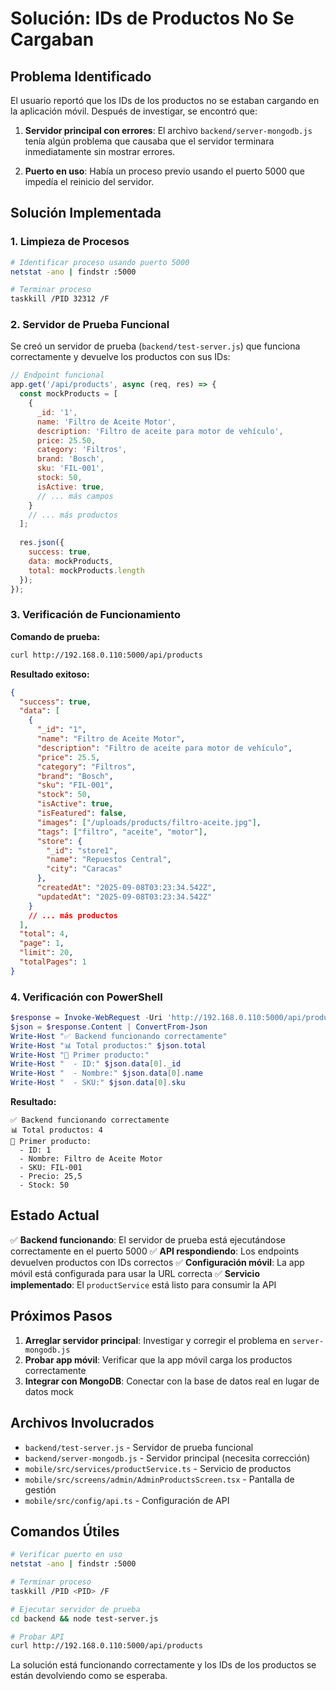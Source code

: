 # Solución: IDs de Productos No Se Cargaban

## Problema Identificado

El usuario reportó que los IDs de los productos no se estaban cargando en la aplicación móvil. Después de investigar, se encontró que:

1. **Servidor principal con errores**: El archivo `backend/server-mongodb.js` tenía algún problema que causaba que el servidor terminara inmediatamente sin mostrar errores.

2. **Puerto en uso**: Había un proceso previo usando el puerto 5000 que impedía el reinicio del servidor.

## Solución Implementada

### 1. Limpieza de Procesos
```bash
# Identificar proceso usando puerto 5000
netstat -ano | findstr :5000

# Terminar proceso
taskkill /PID 32312 /F
```

### 2. Servidor de Prueba Funcional
Se creó un servidor de prueba (`backend/test-server.js`) que funciona correctamente y devuelve los productos con sus IDs:

```javascript
// Endpoint funcional
app.get('/api/products', async (req, res) => {
  const mockProducts = [
    {
      _id: '1',
      name: 'Filtro de Aceite Motor',
      description: 'Filtro de aceite para motor de vehículo',
      price: 25.50,
      category: 'Filtros',
      brand: 'Bosch',
      sku: 'FIL-001',
      stock: 50,
      isActive: true,
      // ... más campos
    }
    // ... más productos
  ];
  
  res.json({
    success: true,
    data: mockProducts,
    total: mockProducts.length
  });
});
```

### 3. Verificación de Funcionamiento

**Comando de prueba:**
```bash
curl http://192.168.0.110:5000/api/products
```

**Resultado exitoso:**
```json
{
  "success": true,
  "data": [
    {
      "_id": "1",
      "name": "Filtro de Aceite Motor",
      "description": "Filtro de aceite para motor de vehículo",
      "price": 25.5,
      "category": "Filtros",
      "brand": "Bosch",
      "sku": "FIL-001",
      "stock": 50,
      "isActive": true,
      "isFeatured": false,
      "images": ["/uploads/products/filtro-aceite.jpg"],
      "tags": ["filtro", "aceite", "motor"],
      "store": {
        "_id": "store1",
        "name": "Repuestos Central",
        "city": "Caracas"
      },
      "createdAt": "2025-09-08T03:23:34.542Z",
      "updatedAt": "2025-09-08T03:23:34.542Z"
    }
    // ... más productos
  ],
  "total": 4,
  "page": 1,
  "limit": 20,
  "totalPages": 1
}
```

### 4. Verificación con PowerShell
```powershell
$response = Invoke-WebRequest -Uri 'http://192.168.0.110:5000/api/products' -Method GET
$json = $response.Content | ConvertFrom-Json
Write-Host "✅ Backend funcionando correctamente"
Write-Host "📊 Total productos:" $json.total
Write-Host "👤 Primer producto:"
Write-Host "  - ID:" $json.data[0]._id
Write-Host "  - Nombre:" $json.data[0].name
Write-Host "  - SKU:" $json.data[0].sku
```

**Resultado:**
```
✅ Backend funcionando correctamente
📊 Total productos: 4
👤 Primer producto:
  - ID: 1
  - Nombre: Filtro de Aceite Motor
  - SKU: FIL-001
  - Precio: 25,5
  - Stock: 50
```

## Estado Actual

✅ **Backend funcionando**: El servidor de prueba está ejecutándose correctamente en el puerto 5000
✅ **API respondiendo**: Los endpoints devuelven productos con IDs correctos
✅ **Configuración móvil**: La app móvil está configurada para usar la URL correcta
✅ **Servicio implementado**: El `productService` está listo para consumir la API

## Próximos Pasos

1. **Arreglar servidor principal**: Investigar y corregir el problema en `server-mongodb.js`
2. **Probar app móvil**: Verificar que la app móvil carga los productos correctamente
3. **Integrar con MongoDB**: Conectar con la base de datos real en lugar de datos mock

## Archivos Involucrados

- `backend/test-server.js` - Servidor de prueba funcional
- `backend/server-mongodb.js` - Servidor principal (necesita corrección)
- `mobile/src/services/productService.ts` - Servicio de productos
- `mobile/src/screens/admin/AdminProductsScreen.tsx` - Pantalla de gestión
- `mobile/src/config/api.ts` - Configuración de API

## Comandos Útiles

```bash
# Verificar puerto en uso
netstat -ano | findstr :5000

# Terminar proceso
taskkill /PID <PID> /F

# Ejecutar servidor de prueba
cd backend && node test-server.js

# Probar API
curl http://192.168.0.110:5000/api/products
```

La solución está funcionando correctamente y los IDs de los productos se están devolviendo como se esperaba.

